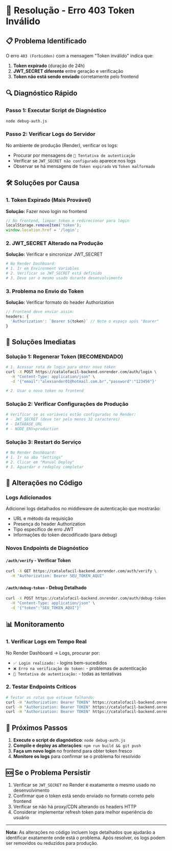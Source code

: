 # 🔧 Resolução - Erro 403 Token Inválido

## 📋 Problema Identificado

O erro `403 (Forbidden)` com a mensagem "Token inválido" indica que:

1. **Token expirado** (duração de 24h)
2. **JWT_SECRET diferente** entre geração e verificação
3. **Token não está sendo enviado** corretamente pelo frontend

## 🔍 Diagnóstico Rápido

### Passo 1: Executar Script de Diagnóstico
```bash
node debug-auth.js
```

### Passo 2: Verificar Logs do Servidor
No ambiente de produção (Render), verificar os logs:
- Procurar por mensagens de `🔐 Tentativa de autenticação`
- Verificar se `JWT_SECRET não configurado` aparece nos logs
- Observar se há mensagens de `Token expirado` vs `Token malformado`

## 🛠️ Soluções por Causa

### 1. **Token Expirado** (Mais Provável)
**Solução:** Fazer novo login no frontend

```javascript
// No frontend, limpar token e redirecionar para login
localStorage.removeItem('token');
window.location.href = '/login';
```

### 2. **JWT_SECRET Alterado na Produção**
**Solução:** Verificar e sincronizar JWT_SECRET

```bash
# No Render Dashboard:
# 1. Ir em Environment Variables
# 2. Verificar se JWT_SECRET está definido
# 3. Deve ser o mesmo usado durante desenvolvimento
```

### 3. **Problema no Envio do Token**
**Solução:** Verificar formato do header Authorization

```javascript
// Frontend deve enviar assim:
headers: {
  'Authorization': `Bearer ${token}` // Note o espaço após "Bearer"
}
```

## 🚀 Soluções Imediatas

### Solução 1: Regenerar Token (RECOMENDADO)
```bash
# 1. Acessar rota de login para obter novo token
curl -X POST https://catalofacil-backend.onrender.com/auth/login \
  -H "Content-Type: application/json" \
  -d '{"email":"alexsander01@hotmail.com.br","password":"123456"}'

# 2. Usar o novo token no frontend
```

### Solução 2: Verificar Configurações de Produção
```bash
# Verificar se as variáveis estão configuradas no Render:
# - JWT_SECRET (deve ter pelo menos 32 caracteres)
# - DATABASE_URL
# - NODE_ENV=production
```

### Solução 3: Restart do Serviço
```bash
# No Render Dashboard:
# 1. Ir na aba "Settings"
# 2. Clicar em "Manual Deploy"
# 3. Aguardar o redeploy completar
```

## 🔧 Alterações no Código

### Logs Adicionados
Adicionei logs detalhados no middleware de autenticação que mostrarão:
- URL e método da requisição
- Presença do header Authorization
- Tipo específico de erro JWT
- Informações do token decodificado (para debug)

### Novos Endpoints de Diagnóstico

#### `/auth/verify` - Verificar Token
```bash
curl -X GET https://catalofacil-backend.onrender.com/auth/verify \
  -H "Authorization: Bearer SEU_TOKEN_AQUI"
```

#### `/auth/debug-token` - Debug Detalhado
```bash
curl -X POST https://catalofacil-backend.onrender.com/auth/debug-token \
  -H "Content-Type: application/json" \
  -d '{"token":"SEU_TOKEN_AQUI"}'
```

## 📊 Monitoramento

### 1. Verificar Logs em Tempo Real
No Render Dashboard → Logs, procurar por:
- `✅ Login realizado:` - logins bem-sucedidos
- `❌ Erro na verificação do token:` - problemas de autenticação
- `🔐 Tentativa de autenticação:` - todas as tentativas

### 2. Testar Endpoints Críticos
```bash
# Testar as rotas que estavam falhando:
curl -H "Authorization: Bearer TOKEN" https://catalofacil-backend.onrender.com/products
curl -H "Authorization: Bearer TOKEN" https://catalofacil-backend.onrender.com/categorias
curl -H "Authorization: Bearer TOKEN" https://catalofacil-backend.onrender.com/fluxo-caixa
```

## 🎯 Próximos Passos

1. **Execute o script de diagnóstico**: `node debug-auth.js`
2. **Compile e deploy as alterações**: `npm run build && git push`
3. **Faça um novo login** no frontend para obter token fresco
4. **Monitore os logs** para confirmar se o problema foi resolvido

## 🆘 Se o Problema Persistir

1. Verificar se `JWT_SECRET` no Render é exatamente o mesmo usado no desenvolvimento
2. Confirmar que o token está sendo enviado no formato correto pelo frontend
3. Verificar se não há proxy/CDN alterando os headers HTTP
4. Considerar implementar refresh token para melhor experiência do usuário

---

**Nota:** As alterações no código incluem logs detalhados que ajudarão a identificar exatamente onde está o problema. Após resolver, os logs podem ser removidos ou reduzidos para produção. 